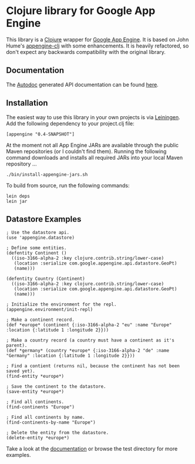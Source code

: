 
# Clojure library for Google App Engine

This library is a [Clojure](http://clojure.org) wrapper for [Google
App Engine](http://code.google.com/appengine). It is based on John
Hume's [appengine-clj](http://github.com/duelinmarkers/appengine-clj)
with some enhancements. It is heavily refactored, so don't expect any
backwards compatibility with the original library.

Documentation
-------------

The [Autodoc](http://tomfaulhaber.github.com/autodoc) generated API
documentation can be found
[here](http://r0man.github.com/appengine-clj).

Installation
------------

The easiest way to use this library in your own projects is via
[Leiningen](http://github.com/technomancy/leiningen). Add the
following dependency to your project.clj file:

    [appengine "0.4-SNAPSHOT"]

At the moment not all App Engine JARs are available through the public
Maven repositories (or I couldn't find them). Running the following
command downloads and installs all required JARs into your local Maven
repository ...

    ./bin/install-appengine-jars.sh

To build from source, run the following commands:

    lein deps
    lein jar

Datastore Examples
------------------

    ; Use the datastore api.
    (use 'appengine.datastore)

    ; Define some entities.
    (defentity Continent ()
      ((iso-3166-alpha-2 :key clojure.contrib.string/lower-case)
       (location :serialize com.google.appengine.api.datastore.GeoPt)
       (name)))

    (defentity Country (Continent)
      ((iso-3166-alpha-2 :key clojure.contrib.string/lower-case)
       (location :serialize com.google.appengine.api.datastore.GeoPt)
       (name)))

    ; Initialize the environment for the repl.
    (appengine.environment/init-repl)

    ; Make a continent record.    
    (def *europe* (continent {:iso-3166-alpha-2 "eu" :name "Europe" :location {:latitude 1 :longitude 2}}))

    ; Make a country record (a country must have a continent as it's parent).
    (def *germany* (country *europe* {:iso-3166-alpha-2 "de" :name "Germany" :location {:latitude 1 :longitude 2}}))

    ; Find a contient (returns nil, because the continent has not been saved yet).  
    (find-entity *europe*)

    ; Save the continent to the datastore.
    (save-entity *europe*)

    ; Find all continents.
    (find-continents "Europe")

    ; Find all continents by name.
    (find-continents-by-name "Europe")

    ; Delete the entity from the datastore.
    (delete-entity *europe*)

Take a look at the
[documentation](http://r0man.github.com/appengine-clj) or browse the
test directory for more examples.
